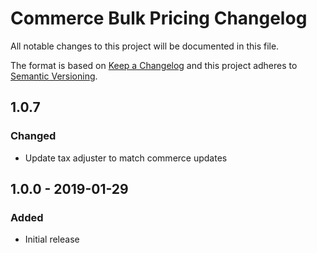 # Commerce Bulk Pricing Changelog

All notable changes to this project will be documented in this file.

The format is based on [Keep a Changelog](http://keepachangelog.com/) and this project adheres to [Semantic Versioning](http://semver.org/).

## 1.0.7

### Changed

-   Update tax adjuster to match commerce updates

## 1.0.0 - 2019-01-29

### Added

-   Initial release
